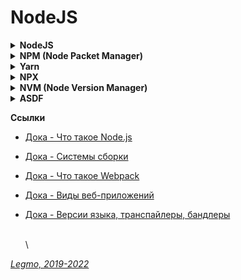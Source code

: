 # NodeJS

<details>

<summary><strong>NodeJS</strong></summary>

* Node.js — это среда выполнения языка JavaScript. Просто другой способ выполнять код на вашем компьютере. Если вы хотите, чтобы платформа была HTTP-сервером, вам придётся написать HTTP-сервер (с помощью встроенных библиотек).
* Для проверки успешной установки Node.js используйте команду `$ node -v`
* Обновление под Windows - просто скачай и установи заново с сайта https://nodejs.org/en/
* В Win 10x64 по-умолчанию ставится в C:\Program Files\nodejs\\
* Первая версия node.js представлена в 2009

**Ссылки**

* [Node.js - Official site](https://nodejs.org/en/)
* [Node.js - Официальная документация на русском](https://nodejs.org/ru/docs/)
* [Дока - Что такое Node.js](https://doka.guide/tools/nodejs/)
* [Хабр - Руководство по Node.js (10 частей)](https://habr.com/ru/company/ruvds/blog/422893/)
* [metanit.com - Руководство по Node.js](https://metanit.com/web/nodejs/)
* [Manuel Kiessling - Node.js для начинающих (2013)](http://spmbt.github.io/NodeBeginnersBook-ru/)
* [Кантор - Скринкаст по Node.JS (YouTube, 2021)](https://www.youtube.com/playlist?list=PLDyvV36pndZFWfEQpNixIHVvp191Hb3Gg)

\


</details>

<details>

<summary><strong>NPM (Node Packet Manager)</strong></summary>

* Менеджер пакетов (инструмент Command Line Interface), входящий в состав Node.js + онлайн-репозиторий для публикации проектов Node.js с открытым исходным кодом.
* Использует клиент командной строки и базу данных, состоящую из общедоступных и приватных пакетов, известной как npm registry. Пользователи могут получить доступ к базе через сайт или через консоль.
* Автоматизация процесса установки, обновления и удаления сторонних модулей, управление зависимостями.
* Позволяет разработчикам устанавливать пакеты как глобально, так и локально.
* Для проверки успешной установки npm используйте команду `$ npm -v`
* Сам по себе npm не запускает никаких пакетов. Если вы хотите запустить пакет, используя npm, вы должны указать этот пакет в своем файле `package.json`. НУ или ещё как-то извернуться

**Ссылки**

* [Official Site](https://www.npmjs.com)
* [npm trends - Compare NPM package downloads](https://www.npmtrends.com)
* [Cheat Sheet: npm vs Yarn Commands](https://www.digitalocean.com/community/tutorials/nodejs-npm-yarn-cheatsheet)

\


</details>

<details>

<summary><strong>Yarn</strong></summary>

* менеджер пакетов, альтернатива npm. Разработан в Facebook чтобы избавится от недостатков npm.
* технически Yarn не является заменой npm - берет информацию про модули из базы npm. Yarn это новый установщик который по-прежнему базируется на структуре заданной npm. В Yarn доступны все те же пакеты, что и в npm, поэтому, переезд с npm на Yarn не требует больших усилий.
* Отличия от npm:
  * Наличие yarn.lock файла для хранения списка зависимостей
  * Работает быстрее
  * Безопаснее - не позволяет автоматически запускать код зависимостей и добавлять зависимости на лету.
*   Недостатки Yarn:

    * Одновременное использование npm и Yarn создает конфликты.
    * Большая необходимость в дисковом пространстве, так как Yarn сохраняет зависимости локально.

    **Ссылки**

    * [npm vs Yarn — какой менеджер пакетов стоит использовать ?](https://ua-blog.com/npm-vs-yarn-%D0%BA%D0%B0%D0%BA%D0%BE%D0%B9-%D0%BC%D0%B5%D0%BD%D0%B5%D0%B4%D0%B6%D0%B5%D1%80-%D0%BF%D0%B0%D0%BA%D0%B5%D1%82%D0%BE%D0%B2-%D1%81%D1%82%D0%BE%D0%B8%D1%82-%D0%B8%D1%81%D0%BF%D0%BE%D0%BB/)
* [Cheat Sheet: npm vs Yarn Commands](https://www.digitalocean.com/community/tutorials/nodejs-npm-yarn-cheatsheet)

\


</details>

<details>

<summary><strong>NPX</strong></summary>

* Инструмент Command Line Interface для упрощения установки и управления зависимостями, размещенными в реестре npm
* Для проверки успешной установки npm используйте команду `$ npx -v`
* Позволяет:
  * легко запускать локально установленный пакет из коммандной строки (не надо прописывать его в package.json и т.д.). Без необходимости указывать полный путь до исполняемого файла - npx сам найдёт где у тебя установлен данный пакет.
  * запускать пакет прямо с GitHub, без локальной установки (полезно для тестирования проекта)
  * запускать произвольных фрагментов кода, доступных по некоему адресу. Например из GitHub Gis / реопзиториев
  * запускать разные версии одних и тех же утилит, указывая нужную версию с помощью конструкции @version.
  * запускать JavaScript-код с использованием различных версий Node.js. Позволяет отказаться от NVM и его аналогов. Выглядит так: `npx node@6 что-то-там`

**Ссылки** -[hexlet - JS: Настройка окружения. NPX](https://ru.hexlet.io/courses/js-setup-environment/lessons/npx/theory\_unit)

\


</details>

<details>

<summary><strong>NVM (Node Version Manager)</strong></summary>

* Менеджер версий Node.js, управляет версиями node.js и npm
* Позволяет удобно переключаться между различными версиями Node.js, с его помощью можно, например, установить и попробовать новую версию Node.js, после чего, при необходимости, вернуться на старую.
* Полезно когда нужно испытать какой-нибудь код на старой версии Node.js.
* С появлением NPX уже не так актуален

\


</details>

<details>

<summary><strong>ASDF</strong></summary>

* Универсальный менеджер версий чего угодно. Надстройка над всеми другими менеджерами - nvm, yarn, pyenv, rvm, rustup, gvm...
* Работает под Linux / MacOS. Windows - только под Windows SL
* Написан на bash

\


</details>

**Ссылки**

* [Дока - Что такое Node.js](https://doka.guide/tools/nodejs/)
* [Дока - Системы сборки](https://doka.guide/tools/bundlers/)
* [Дока - Что такое Webpack](https://doka.guide/tools/webpack/#otslezhivanie-izmeneniy-v-proekte)
* [Дока - Виды веб-приложений](https://doka.guide/js/web-app-types/)
*   [Дока - Версии языка, транспайлеры, бандлеры](https://doka.guide/js/language-versions/)

    \
    \


[_Legmo, 2019-2022_](https://github.com/Legmo/notes/)
